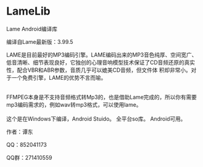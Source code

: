# LameLib
Lame Android编译库



编译自Lame最新版：3.99.5

LAME是目前最好的MP3编码引擎。LAME编码出来的MP3音色纯厚、空间宽广、低音清晰、细节表现良好，它独创的心理音响模型技术保证了CD音频还原的真实性，配合VBR和ABR参数，音质几乎可以媲美CD音频，但文件体
积却非常小。对于一个免费引擎，LAME的优势不言而喻。
<br />
<br />

FFMPEG本身是不支持音频格式转Mp3的，也是借助Lame完成的，所以你有需要mp3编码需求的，例如wav转mp3格式，可以使用lame。
<br />
<br />
这个是在Windows下编译，Android Stuido。
全平台so库。
Android可用。


作者：谭东

QQ：852041173

QQ群：271410559

<br />
<br />

